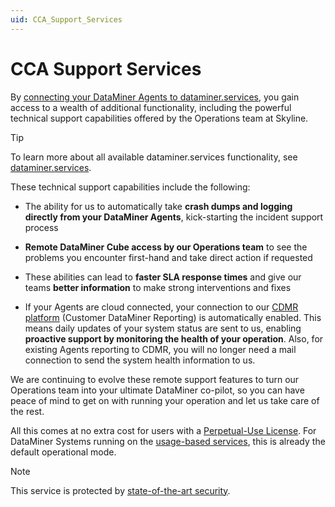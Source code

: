 ```yaml
---
uid: CCA_Support_Services
---
```


# CCA Support Services

By [connecting your DataMiner Agents to dataminer.services](xref:Connecting_your_DataMiner_System_to_the_cloud), you gain access to a wealth of additional functionality, including the powerful technical support capabilities offered by the Operations team at Skyline.

> [!TIP]
> To learn more about all available dataminer.services functionality, see [dataminer.services](xref:Overview_DCP).

These technical support capabilities include the following:

- The ability for us to automatically take **crash dumps and logging directly from your DataMiner Agents**, kick-starting the incident support process

- **Remote DataMiner Cube access by our Operations team** to see the problems you encounter first-hand and take direct action if requested

- These abilities can lead to **faster SLA response times** and give our teams **better information** to make strong interventions and fixes

- If your Agents are cloud connected, your connection to our [CDMR platform](xref:CDMR) (Customer DataMiner Reporting) is automatically enabled. This means daily updates of your system status are sent to us, enabling **proactive support by monitoring the health of your operation**. Also, for existing Agents reporting to CDMR, you will no longer need a mail connection to send the system health information to us.

We are continuing to evolve these remote support features to turn our Operations team into your ultimate DataMiner co-pilot, so you can have peace of mind to get on with running your operation and let us take care of the rest.

All this comes at no extra cost for users with a [Perpetual-Use License](xref:Pricing_Perpetual_Use_Licensing). For DataMiner Systems running on the [usage-based services](xref:Pricing_Usage_based_service), this is already the default operational mode.

> [!NOTE]
> This service is protected by [state-of-the-art security](xref:Cloud_connectivity_and_security).
